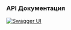 ### API Документация

[![Swagger UI](https://img.shields.io/badge/OpenAPI-3.0-blue)](https://petstore.swagger.io/?url=https://raw.githubusercontent.com/TpaBKa251/Booking/HOSTEL-20-impl-repo/api/api-V0.1.yaml)
